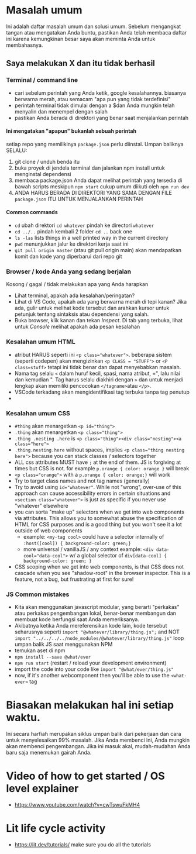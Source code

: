 # Masalah umum

Ini adalah daftar masalah umum dan solusi umum. Sebelum mengangkat tangan atau mengatakan Anda buntu, pastikan Anda telah membaca daftar ini karena kemungkinan besar saya akan meminta Anda untuk membahasnya.

## Saya melakukan X dan itu tidak berhasil

### Terminal / command line
- cari sebelum perintah yang Anda ketik, google kesalahannya. biasanya berwarna merah, atau semacam "apa pun yang tidak terdefinisi"
- perintah terminal tidak dimulai dengan a $dan Anda mungkin telah menyalin dan menempel dengan salah
- pastikan Anda berada di direktori yang benar saat menjalankan perintah

#### Ini mengatakan "apapun" bukanlah sebuah perintah
setiap repo yang memilikinya `package.json` perlu diinstal. Umpan baliknya SELALU:
1. git clone / unduh benda itu
2. buka proyek di jendela terminal dan jalankan npm install untuk menginstal dependensi
3. membaca package.json Anda dapat melihat perintah yang tersedia di bawah scripts meskipun `npm start` cukup umum diikuti oleh `npm run dev`
4. ANDA HARUS BERADA DI DIREKTORI YANG SAMA DENGAN FILE `package.json` ITU UNTUK MENJALANKAN PERINTAH

#### Common commands
- `cd` ubah direktori `cd whatever` pindah ke directori `whatever` 
- `cd ../..` pindah kembali 2 folder `cd ..` back one
- `ls -las` lists things in a well printed way in the current directory
- `pwd` menunjukkan jalur ke direktori kerja saat ini
- `git pull origin master` (atau git pull origin main) akan mendapatkan komit dan kode yang diperbarui dari repo git

### Browser / kode Anda yang sedang berjalan

Kosong / gagal / tidak melakukan apa yang Anda harapkan
- Lihat terminal, apakah ada kesalahan/peringatan?
- Lihat di VS Code, apakah ada yang berwarna merah di tepi kanan? Jika ada, gulir untuk melihat kode tersebut dan arahkan kursor untuk petunjuk tentang sintaksis atau dependensi yang salah.
- Buka browser, klik kanan dan tekan _Inspect_. Di tab yang terbuka, lihat untuk _Console_ melihat apakah ada pesan kesalahan

### Kesalahan umum HTML
- atribut HARUS seperti ini  `<p class="whatever">`. beberapa sistem (seperti codepen) akan mengizinkan  `<p CLASS = "STUFF">` or `<P class=stuff>` tetapi ini tidak benar dan dapat menyebabkan masalah.
- Nama tag selalu `<`  dalam huruf kecil, spasi, nama atribut, =", lalu nilai dan kemudian ". Tag harus selalu diakhiri dengan `>` dan untuk menjadi lengkap akan memiliki pencocokan `</tagname>`atau `</p>`.
- VSCode terkadang akan mengidentifikasi tag terbuka tanpa tag penutup
- 
### Kesalahan umum CSS
- `#thing` akan menargetkan `<p id="thing">`
- `.thing` akan menargetkan `<p class="thing">`
- `.thing .nesting .here` is `<p class="thing"><div class="nesting"><a class="here">`
- `.thing.nesting.here` without spaces, implies `<p class="thing nesting here">` because you can stack classes / selectors together
- ALL css attributes MUST have `;` at the end of them. JS is forgiving at times but CSS is not. for example `p.orange { color: orange }` will break
- `<p class="orange">` with a `p.orange { color: orange;}` will work
- Try to target class names and not tag names (generally)
- Try to avoid using `id="whatever"`. While not "wrong", over-use of this approach can cause accessibility errors in certain situations and `<section class="whatever">` is just as specific if you never use "whatever" elsewhere
- you can sorta "make up" selectors when we get into web components via attributes. This allows you to somewhat abuse the specification of HTML for CSS purposes and is a good thing but you won't see it a lot outside of web components
  - example: `<my-tag cool>` could have a selector internally of `:host([cool]) { background-color: green;}`
  - more universal / vanillaJS / any context example: `<div data-cool="data-cool">` w/ a global selector of `div[data-cool] { background-color: green; }`
- CSS scoping when we get into web components, is that CSS does not cascade when you see "shadow-root" in the browser inspector. This is a feature, not a bug, but frustrating at first for sure!

### JS Common mistakes
- Kita akan menggunakan javascript modular, yang berarti "perkakas" atau perkakas pengembangan lokal, benar-benar membangun dan membuat kode berfungsi saat Anda memeriksanya.
- Akibatnya ketika Anda mereferensikan kode lain, kode tersebut seharusnya seperti `import "@whatever/library/thing.js";` and NOT `import "../../../../node_modules/@whatever/library/thing.js"` loop umpan balik JS saat menggunakan NPM
- temukan aset di npm
- `npm install --save @what/ever`
- `npm run start` (restart / reload your development environment)
- import the code into your code like `import "@what/ever/thing.js"`
- now, if it's another webcomponent then you'll be able to use the `<what-ever>` tag

# Biasakan melakukan hal ini setiap waktu.
Ini secara harfiah merupakan siklus umpan balik dari pekerjaan dan cara untuk menyelesaikan 99% masalah. Jika Anda membenci ini, Anda mungkin akan membenci pengembangan. Jika ini masuk akal, mudah-mudahan Anda baru saja menemukan gairah Anda.

# Video of how to get started / OS level explainer
- https://www.youtube.com/watch?v=cwTswuFkMH4

# Lit life cycle activity
- https://lit.dev/tutorials/ make sure you do all the tutorials
